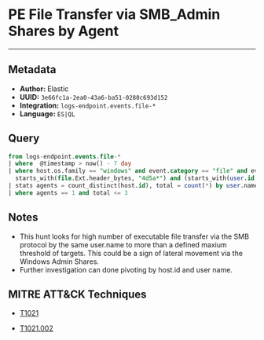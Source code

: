 # PE File Transfer via SMB_Admin Shares by Agent

---

## Metadata

- **Author:** Elastic
- **UUID:** `3e66fc1a-2ea0-43a6-ba51-0280c693d152`
- **Integration:** `logs-endpoint.events.file-*`
- **Language:** `ES|QL`

## Query

```sql
from logs-endpoint.events.file-*
| where  @timestamp > now() - 7 day 
| where host.os.family == "windows" and event.category == "file" and event.action != "deletion" and process.pid == 4 and 
  starts_with(file.Ext.header_bytes, "4d5a*") and (starts_with(user.id, "S-1-5-21-") or starts_with(user.id, "S-1-12-1-")) 
| stats agents = count_distinct(host.id), total = count(*) by user.name
| where agents == 1 and total <= 3
```

## Notes

- This hunt looks for high number of executable file transfer via the SMB protocol by the same user.name to more than a defined maxium threshold of targets. This could be a sign of lateral movement via the Windows Admin Shares.
- Further investigation can done pivoting by host.id and user name.
## MITRE ATT&CK Techniques

- [T1021](https://attack.mitre.org/techniques//T1021)

- [T1021.002](https://attack.mitre.org/techniques//T1021/002)
